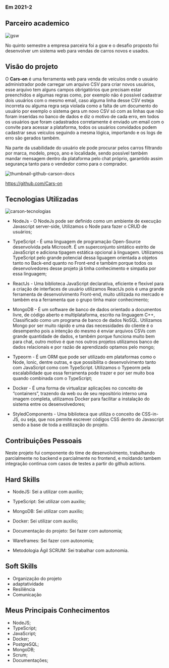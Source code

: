 ### Em 2021-2

## Parceiro academico

![gsw](https://user-images.githubusercontent.com/56441371/142800147-b5fc51b1-4ef3-4b5f-9119-1a4bbc4d7dd1.png)

No quinto semestre a empresa parceira foi a gsw e o desafio proposto foi desenvolver um sistema web para vendas de carros novos e usados.

## Visão do projeto

O **Cars-on** é uma ferramenta web para venda de veículos onde o usuário administrador pode carregar um arquivo CSV para criar novos usuários, esse arquivo tem alguns campos obrigatórios que precisam estar preenchidos e algumas regras como, por exemplo não é possível cadastrar dois usuários com o mesmo email, caso alguma linha desse CSV esteja incorreta ou alguma regra seja violada como a falta de um documento do usuário por exemplo o sistema gera um novo CSV só com as linhas que não foram inseridas no banco de dados e diz o motivo de cada erro, em todos os usuários que foram cadastrados corretamente é enviado um email com o convite para acessar a plataforma, todos os usuários convidados podem cadastrar seus veículos seguindo a mesma lógica, importando e os logs de erro são gerados também.

Na parte da usabilidade do usuário ele pode procurar pelos carros filtrando por marca, modelo, preço, ano e localidade, sendo possível também mandar mensagem dentro da plataforma pelo chat próprio, garantido assim segurança tanto para o vendedor como para o comprador.


![thumbnail-github-carson-docs](https://user-images.githubusercontent.com/54003876/133915623-52bc43dd-b6dc-4d95-af48-1c29b7f92ab4.png)

https://github.com/Cars-on

## Tecnologias Utilizadas

![carson-tecnologias](https://user-images.githubusercontent.com/54003876/133913883-b2548894-17a7-4958-909e-8b110eb760d8.png)

- NodeJs - O NodeJs pode ser definido como um ambiente de execução Javascript server-side, Utilizamos o Node para fazer o CRUD de usuários;

- TypeScript - É uma linguagem de programação Open-Source desenvolvida pela Microsoft. É um superconjunto sintático estrito de JavaScript e adiciona tipagem estática opcional à linguagem. Utilizamos TypeScript pelo grande potencial dessa liguagem orientada a objetos tanto no Back-end quanto no Front-end e também porque todos os desenvolvedores desse projeto já tinha conhecimento e simpatia por essa linguagem;

- ReactJs - Uma biblioteca JavaScript declarativa, eficiente e flexível para a criação de interfaces de usuário utilizamos ReactJs pois é uma grande ferramenta de desenvolvimento Front-end, muito utilizada no mercado e também era a ferramenta que o grupo tinha maior conhecimento;

- MongoDB - É um software de banco de dados orientado a documentos livre, de código aberto e multiplataforma, escrito na linguagem C++, Classificado como um programa de banco de dados NoSQL. Utilizamos Mongo por ser muito rápido e uma das necessidades do cliente é o desempenho pois a intenção do mesmo é enviar arquivos CSVs com grande quantidade de dados, e também porque funciona muito bem para chat, outro motivo é que nos outros projetos utilizamos banco de dados relacionais e por razão de aprendizado optamos pelo mongo;

- Typeorm - É um ORM que pode ser utilizado em plataformas como o Node, Ionic, dentre outras, e que possibilita o desenvolvimento tanto com JavaScript como com TypeScript. Utilizamos o Typeorm pela escalabilidade que essa ferramenta pode trazer e por ser muito boa quando combinada com o TypeScript;

- Docker - É uma forma de virtualizar aplicações no conceito de “containers”, trazendo da web ou de seu repositório interno uma imagem completa, utilizamos Docker para facilitar a instalação do sistema entre os desenvolvedores;

- StyledComponents - Uma biblioteca que utiliza o conceito de CSS-in-JS, ou seja, que nos permite escrever códigos CSS dentro do Javascript sendo a base de toda a estilização do projeto.

## Contribuições Pessoais

Neste projeto fui componente do time de desenvolvimento, trabalhando parcialmente no backend e parcialmente no frontend, e moldando tambem  integração continua com casos de testes a partir do github actions.

## Hard Skills

- NodeJS: Sei a utilizar com auxilio;

- TypeScript: Sei utilizar com auxilio;

- MongoDB: Sei utilizar com auxilio;

- Docker: Sei utilizar com auxilio;

- Documentação do projeto: Sei fazer com autonomia;

- Wareframes: Sei fazer com autonomia;

- Metodologia Ágil SCRUM: Sei trabalhar com autonomia.

## Soft Skills

- Organização do projeto
- adaptatividade
- Resiliência
- Comunicação

## Meus Principais Conhecimentos

- NodeJS;
- TypeScript;
- JavaScript;
- Docker;
- PostgreSQL;
- MongoDB;
- Scrum;
- Documentações;
